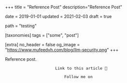 +++
title = "Reference Post"
description="Reference Post"

date = 2019-01-01
updated = 2021-02-03
draft = true

path = "testing"

[taxonomies]
tags = ["some", "post"]

[extra]
no_header = false
og_image = "https://www.mufeedvh.com/blog/llm-security.png"
+++

Reference post.

<div style="text-align: center; font-size: 13px;">
    <pre id="share-button" onclick="share_button();" style="cursor: pointer;">Link to this article 🔗</pre>
    <pre onclick="twitter_follow();" style="cursor: pointer;">Follow me on <span class="fa-brands fa-twitter"></span></pre>
</div>

<script>
    function share_button() {
        if (navigator.share) {
            navigator.share({
                title: document.querySelector('meta[property="og:title"]').content,
                text: document.querySelector('meta[name="description"]').content,
                url: document.querySelector('link[rel="canonical"]').href
            })
            .then(() => console.log('Successful share'))
            .catch((error) => console.log('Error sharing', error));
        } else {
            navigator.clipboard.writeText(window.location.href);
            document.getElementById('share-button').innerHTML = 'Copied link to clipboard! ✅';
        }
    }

    function twitter_follow() {
        window.location.href = "https://twitter.com/mufeedvh";
    }
</script>

<style>:host,:root{--fa-font-brands:normal 400 1em/1 "Font Awesome 6 Brands"}@font-face{font-family:"Font Awesome 6 Brands";font-style:normal;font-weight:400;font-display:block;src:url('/fonts/fa-brands-400.woff2') format("woff2"),url('/fonts/fa-brands-400.ttf') format("truetype")}.fa-brands,.fab{font-family:"Font Awesome 6 Brands";font-weight:400}.fa-github:before{content:"\f09b"}.fa-github-alt:before{content:"\f113"}.fa-github-square:before{content:"\f092"}.fa-twitter:before{content:"\f099"}.fa-twitter-square:before{content:"\f081"}.fa-instagram:before{content:"\f16d"}.fa-instagram-square:before{content:"\e055"}.fa-youtube:before{content:"\f167"}.fa-youtube-square:before{content:"\f431"}</style>